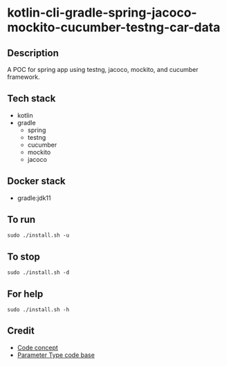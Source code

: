 # kotlin-cli-gradle-spring-jacoco-mockito-cucumber-testng-car-data

## Description
A POC for spring app using testng,
jacoco, mockito, and cucumber framework.

## Tech stack
- kotlin
- gradle
  - spring
  - testng
  - cucumber
  - mockito
  - jacoco

## Docker stack
- gradle:jdk11

## To run
`sudo ./install.sh -u`

## To stop
`sudo ./install.sh -d`

## For help
`sudo ./install.sh -h`

## Credit
- [Code concept](https://stackoverflow.com/questions/67847818/maven-testng-5-cucumber-not-running-tests)
- [Parameter Type code base](https://thepracticaldeveloper.com/cucumber-guide-3-step-definitions-state/)
